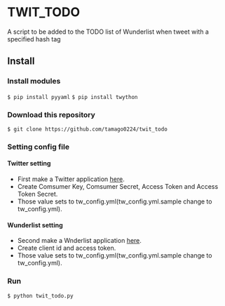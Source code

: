 # TWIT_TODO
A script to be added to the TODO list of Wunderlist when tweet with a specified hash tag

## Install
### Install modules
`$ pip install pyyaml`
`$ pip install twython`

### Download this repository
`$ git clone https://github.com/tamago0224/twit_todo`

### Setting config file
#### Twitter setting
- First make a Twitter application [here](https://apps.twitter.com).
- Create Comsumer Key, Comsumer Secret, Access Token and Access Token Secret.
- Those value sets to tw_config.yml(tw_config.yml.sample change to tw_config.yml).
#### Wunderlist setting
- Second make a Wnderlist application [here](https://developer.wunderlist.com/apps).
- Create client id and access token.
- Those value sets to tw_config.yml(tw_config.yml.sample change to tw_config.yml).

### Run
`$ python twit_todo.py`
